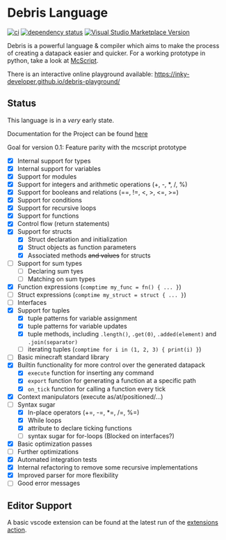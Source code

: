 # Debris Language
[![ci](https://github.com/Inky-developer/debris/workflows/ci/badge.svg)](https://github.com/Inky-developer/debris/actions)
[![dependency status](https://deps.rs/repo/github/Inky-developer/debris/status.svg)](https://deps.rs/repo/github/Inky-developer/debris)
[![Visual Studio Marketplace Version](https://img.shields.io/visual-studio-marketplace/v/Debris.debris?color=dark%20green&label=Vscode%20Extension)](https://marketplace.visualstudio.com/items?itemName=Debris.debris)

Debris is a powerful language & compiler which aims to make the process of creating a datapack easier and quicker.
For a working prototype in python, take a look at [McScript](https://github.com/Inky-developer/mcscript).

There is an interactive online playground available: https://inky-developer.github.io/debris-playground/

## Status
This language is in a *very* early state. 

Documentation for the Project can be found [here](https://inky-developer.github.io/debris/debris_lang/)

Goal for version 0.1: Feature parity with the mcscript prototype
  - [x] Internal support for types
  - [x] Internal support for variables
  - [x] Support for modules
  - [x] Support for integers and arithmetic operations (+, -, *, /, %)
  - [x] Support for booleans and relations (==, !=, <, >, <=, >=)
  - [x] Support for conditions
  - [x] Support for recursive loops
  - [x] Support for functions
  - [x] Control flow (return statements)
  - [x] Support for structs
      - [x] Struct declaration and initialization
      - [x] Struct objects as function parameters
      - [x] Associated methods ~~and values~~ for structs
  - [ ] Support for sum types
      - [ ] Declaring sum tyes
      - [ ] Matching on sum types
  - [x] Function expressions (`comptime my_func = fn() { ... }`)
  - [ ] Struct expressions (`comptime my_struct = struct { ... }`)
  - [ ] Interfaces
  - [x] Support for tuples
    - [x] tuple patterns for variable assignment
    - [x] tuple patterns for variable updates
    - [x] tuple methods, including `.length()`, `.get(0)`, `.added(element)` and `.join(separator)`
    - [ ] iterating tuples (`comptime for i in (1, 2, 3) { print(i) }`)
  - [ ] Basic minecraft standard library
  - [x] Builtin functionality for more control over the generated datapack
    - [x] `execute` function for inserting any command
    - [x] `export` function for generating a function at a specific path
    - [x] `on_tick` function for calling a function every tick
  - [x] Context manipulators (execute as/at/positioned/...)
  - [ ] Syntax sugar
    - [x] In-place operators (+=, -=, *=, /=, %=)
    - [x] While loops
    - [x] attribute to declare ticking functions
    - [ ] syntax sugar for for-loops (Blocked on interfaces?)
  - [x] Basic optimization passes
  - [ ] Further optimizations 
  - [x] Automated integration tests
  - [x] Internal refactoring to remove some recursive implementations
  - [x] Improved parser for more flexibility
  - [ ] Good error messages

## Editor Support
A basic vscode extension can be found at the latest run of the [extensions action](https://github.com/Inky-developer/debris/actions/workflows/editor_extensions.yml).
